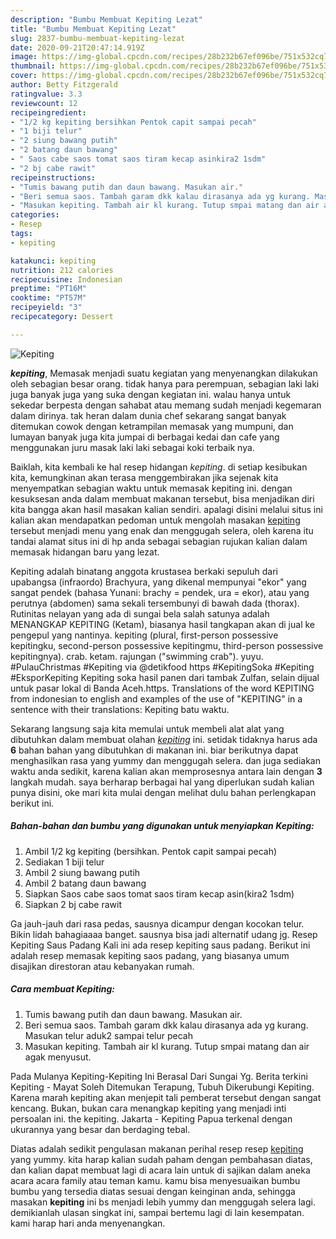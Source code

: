 ```yaml
---
description: "Bumbu Membuat Kepiting Lezat"
title: "Bumbu Membuat Kepiting Lezat"
slug: 2837-bumbu-membuat-kepiting-lezat
date: 2020-09-21T20:47:14.919Z
image: https://img-global.cpcdn.com/recipes/28b232b67ef096be/751x532cq70/kepiting-foto-resep-utama.jpg
thumbnail: https://img-global.cpcdn.com/recipes/28b232b67ef096be/751x532cq70/kepiting-foto-resep-utama.jpg
cover: https://img-global.cpcdn.com/recipes/28b232b67ef096be/751x532cq70/kepiting-foto-resep-utama.jpg
author: Betty Fitzgerald
ratingvalue: 3.3
reviewcount: 12
recipeingredient:
- "1/2 kg kepiting bersihkan Pentok capit sampai pecah"
- "1 biji telur"
- "2 siung bawang putih"
- "2 batang daun bawang"
- " Saos cabe saos tomat saos tiram kecap asinkira2 1sdm"
- "2 bj cabe rawit"
recipeinstructions:
- "Tumis bawang putih dan daun bawang. Masukan air."
- "Beri semua saos. Tambah garam dkk kalau dirasanya ada yg kurang. Masukan telur aduk2 sampai telur pecah"
- "Masukan kepiting. Tambah air kl kurang. Tutup smpai matang dan air agak menyusut."
categories:
- Resep
tags:
- kepiting

katakunci: kepiting 
nutrition: 212 calories
recipecuisine: Indonesian
preptime: "PT16M"
cooktime: "PT57M"
recipeyield: "3"
recipecategory: Dessert

---
```



![Kepiting](https://img-global.cpcdn.com/recipes/28b232b67ef096be/751x532cq70/kepiting-foto-resep-utama.jpg)

<b><i>kepiting</i></b>, Memasak menjadi suatu kegiatan yang menyenangkan dilakukan oleh sebagian besar orang. tidak hanya para perempuan, sebagian laki laki juga banyak juga yang suka dengan kegiatan ini. walau hanya untuk sekedar berpesta dengan sahabat atau memang sudah menjadi kegemaran dalam dirinya. tak heran dalam dunia chef sekarang sangat banyak ditemukan cowok dengan ketrampilan memasak yang mumpuni, dan lumayan banyak juga kita jumpai di berbagai kedai dan cafe yang menggunakan juru masak laki laki sebagai koki terbaik nya.

Baiklah, kita kembali ke hal resep hidangan <i>kepiting</i>. di setiap kesibukan kita, kemungkinan akan terasa menggembirakan jika sejenak kita menyempatkan sebagian waktu untuk memasak kepiting ini. dengan kesuksesan anda dalam membuat makanan tersebut, bisa menjadikan diri kita bangga akan hasil masakan kalian sendiri. apalagi disini melalui situs ini kalian akan mendapatkan pedoman untuk mengolah masakan <u>kepiting</u> tersebut menjadi menu yang enak dan menggugah selera, oleh karena itu tandai alamat situs ini di hp anda sebagai sebagian rujukan kalian dalam memasak hidangan baru yang lezat.

Kepiting adalah binatang anggota krustasea berkaki sepuluh dari upabangsa (infraordo) Brachyura, yang dikenal mempunyai &#34;ekor&#34; yang sangat pendek (bahasa Yunani: brachy = pendek, ura = ekor), atau yang perutnya (abdomen) sama sekali tersembunyi di bawah dada (thorax). Rutinitas nelayan yang ada di sungai bela salah satunya adalah MENANGKAP KEPITING (Ketam), biasanya hasil tangkapan akan di jual ke pengepul yang nantinya. kepiting (plural, first-person possessive kepitingku, second-person possessive kepitingmu, third-person possessive kepitingnya). crab. ketam. rajungan (&#34;swimming crab&#34;). yuyu. #PulauChristmas #Kepiting via @detikfood https #KepitingSoka #Kepiting #EksporKepiting Kepiting soka hasil panen dari tambak Zulfan, selain dijual untuk pasar lokal di Banda Aceh.https. Translations of the word KEPITING from indonesian to english and examples of the use of &#34;KEPITING&#34; in a sentence with their translations: Kepiting batu waktu.


Sekarang langsung saja kita memulai untuk membeli alat alat yang dibutuhkan dalam membuat olahan <u><i>kepiting</i></u> ini. setidak tidaknya harus ada <b>6</b> bahan bahan yang dibutuhkan di makanan ini. biar berikutnya dapat menghasilkan rasa yang yummy dan menggugah selera. dan juga sediakan waktu anda sedikit, karena kalian akan memprosesnya antara lain dengan <b>3</b> langkah mudah. saya berharap berbagai hal yang diperlukan sudah kalian punya disini, oke mari kita mulai dengan melihat dulu bahan perlengkapan berikut ini.

<!--inarticleads1-->

##### Bahan-bahan dan bumbu yang digunakan untuk menyiapkan Kepiting:

1. Ambil 1/2 kg kepiting (bersihkan. Pentok capit sampai pecah)
1. Sediakan 1 biji telur
1. Ambil 2 siung bawang putih
1. Ambil 2 batang daun bawang
1. Siapkan  Saos cabe saos tomat saos tiram kecap asin(kira2 1sdm)
1. Siapkan 2 bj cabe rawit


Ga jauh-jauh dari rasa pedas, sausnya dicampur dengan kocokan telur. Bikin lidah bahagiaaaa banget. sausnya bisa jadi alternatif udang jg. Resep Kepiting Saus Padang Kali ini ada resep kepiting saus padang. Berikut ini adalah resep memasak kepiting saos padang, yang biasanya umum disajikan direstoran atau kebanyakan rumah. 

<!--inarticleads2-->

##### Cara membuat Kepiting:

1. Tumis bawang putih dan daun bawang. Masukan air.
1. Beri semua saos. Tambah garam dkk kalau dirasanya ada yg kurang. Masukan telur aduk2 sampai telur pecah
1. Masukan kepiting. Tambah air kl kurang. Tutup smpai matang dan air agak menyusut.


Pada Mulanya Kepiting-Kepiting Ini Berasal Dari Sungai Yg. Berita terkini Kepiting - Mayat Soleh Ditemukan Terapung, Tubuh Dikerubungi Kepiting. Karena marah kepiting akan menjepit tali pemberat tersebut dengan sangat kencang. Bukan, bukan cara menangkap kepiting yang menjadi inti persoalan ini. the kepiting. Jakarta - Kepiting Papua terkenal dengan ukurannya yang besar dan berdaging tebal. 

Diatas adalah sedikit pengulasan makanan perihal resep resep <u>kepiting</u> yang yummy. kita harap kalian sudah paham dengan pembahasan diatas, dan kalian dapat membuat lagi di acara lain untuk di sajikan dalam aneka acara acara family atau teman kamu. kamu bisa menyesuaikan bumbu bumbu yang tersedia diatas sesuai dengan keinginan anda, sehingga masakan <b>kepiting</b> ini bs menjadi lebih yummy dan menggugah selera lagi. demikianlah ulasan singkat ini, sampai bertemu lagi di lain kesempatan. kami harap hari anda menyenangkan.
